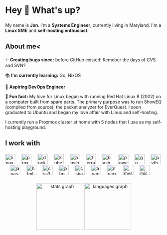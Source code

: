 # Hey 👋 What's up?

###

My name is **Jon**. I'm a **Systems Engineer**, currently living in Maryland. I'm a **Linux SME** and **self-hosting enthusiast**.

###

## About me<

###

✨ **Creating bugs since:** before GitHub existed! Remeber the days of CVS and SVN?

📚 **I'm currently learning:** Go, NixOS

🎯 **Aspiring DevOps Engineer**

🎲 **Fun fact:** My love for Linux began with running Red Hat Linux 8 (2002) on a computer built from spare parts. The primary purpose was to run ShowEQ (compiled from source); the packet analyzer for EverQuest. I soon graduated to Ubuntu and began my love affair with Linux and self-hosting.

I currently run a Proxmox cluster at home with 5 nodes that I use as my self-hosting playground.

###

## I work with

###

<div align="left">
  <img src="https://skillicons.dev/icons?i=linux" height="32" alt="linux logo"  />
  <img width="12" />
  <img src="https://cdn.jsdelivr.net/gh/homarr-labs/dashboard-icons/png/proxmox-light.png" height=32" alt="proxmox logo" />
  <img width="12" />
  <img src="https://skillicons.dev/icons?i=docker" height="32" alt="docker logo"  />
  <img width="12" />
  <img src="https://skillicons.dev/icons?i=kubernetes" height="32" alt="kubernetes logo"  />
  <img width="12" />
  <img src="https://skillicons.dev/icons?i=ansible" height="32" alt="ansible logo"  />
  <img width="12" />
  <img src="https://cdn.jsdelivr.net/gh/devicons/devicon/icons/terraform/terraform-original.svg" height="32" alt="terraform logo"  />
  <img width="12" />
  <img src="https://skillicons.dev/icons?i=bash" height="32" alt="bash logo"  />
  <img width="12" />
  <img src="https://skillicons.dev/icons?i=powershell" height="32" alt="powershell logo"  />
  <img width="12" />
  <img src="https://skillicons.dev/icons?i=go" height="32" alt="go logo"  />
  <img width="12" />
  <img src="https://skillicons.dev/icons?i=py" height="32" alt="python logo"  />
  <img width="12" />
  <img src="https://skillicons.dev/icons?i=js" height="32" alt="javascript logo"  />
  <img width="12" />
  <img src="https://skillicons.dev/icons?i=html" height="32" alt="html5 logo"  />
  <img width="12" />
  <img src="https://skillicons.dev/icons?i=css" height="32" alt="css3 logo"  />
  <img width="12" />
  <img src="https://skillicons.dev/icons?i=php" height="32" alt="php logo"  />
  <img width="12" />
  <img src="https://skillicons.dev/icons?i=cs" height="32" alt="csharp logo"  />
  <img width="12" />
  <img src="https://cdn.jsdelivr.net/gh/devicons/devicon/icons/apache/apache-original.svg" height="32" alt="apache logo"  />
  <img width="12" />
  <img src="https://cdn.simpleicons.org/nginx/009639" height="32" alt="nginx logo"  />
  <img width="12" />
  <img src="https://skillicons.dev/icons?i=mysql" height="32" alt="mysql logo"  />
  <img width="12" />
  <img src="https://cdn.jsdelivr.net/gh/devicons/devicon/icons/microsoftsqlserver/microsoftsqlserver-plain.svg" height="32" alt="microsoftsqlserver logo"  />
</div>

###

<div align="center">
  <img src="https://github-readme-stats.vercel.app/api?username=devnullvoid&hide_title=false&hide_rank=false&show_icons=true&include_all_commits=true&count_private=true&disable_animations=false&theme=dracula&locale=en&hide_border=false&order=1" height="150" alt="stats graph"  />
  <img src="https://github-readme-stats.vercel.app/api/top-langs?username=devnullvoid&locale=en&hide_title=false&layout=compact&card_width=320&langs_count=5&theme=dracula&hide_border=false&order=2" height="150" alt="languages graph"  />
</div>

###
